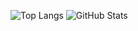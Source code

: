 ![Top Langs](https://github-readme-stats.vercel.app/api/top-langs/?username=maqi-x&layout=compact)
![GitHub Stats](https://github-readme-stats.vercel.app/api?username=maqi-x)
